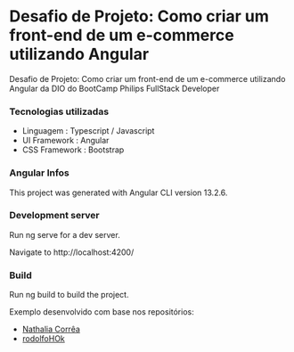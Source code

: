 # Desafio de Projeto: Como criar um front-end de um e-commerce utilizando Angular

Desafio de Projeto: Como criar um front-end de um e-commerce utilizando Angular da DIO do BootCamp Philips FullStack Developer

### Tecnologias utilizadas
* Linguagem : Typescript / Javascript
* UI Framework : Angular
* CSS Framework : Bootstrap

### Angular Infos
This project was generated with Angular CLI version 13.2.6.

### Development server
Run ng serve for a dev server. 

Navigate to http://localhost:4200/

### Build
Run ng build to build the project.

Exemplo desenvolvido com base nos repositórios:
* [Nathalia Corrêa](https://github.com/naatscs)
* [rodolfoHOk](https://github.com/rodolfoHOk/dio.bookstore-angular-front)
